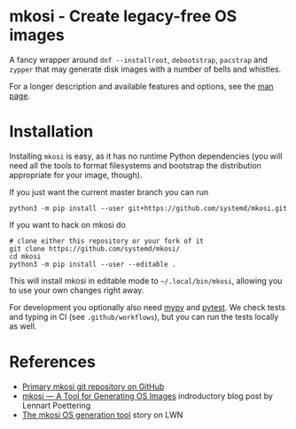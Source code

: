 # mkosi - Create legacy-free OS images

A fancy wrapper around `dnf --installroot`, `debootstrap`,
`pacstrap` and `zypper` that may generate disk images with a number of
bells and whistles.

For a longer description and available features and options, see the
[man page](mkosi.md).

# Installation

Installing `mkosi` is easy, as it has no runtime Python dependencies (you will
need all the tools to format filesystems and bootstrap the distribution
appropriate for your image, though).

If you just want the current master branch you can run
```shell
python3 -m pip install --user git+https://github.com/systemd/mkosi.git
```

If you want to hack on mkosi do
```shell
# clone either this repository or your fork of it
git clone https://github.com/systemd/mkosi/
cd mkosi
python3 -m pip install --user --editable .
```
This will install mkosi in editable mode to `~/.local/bin/mkosi`, allowing you
to use your own changes right away.

For development you optionally also need [mypy](https://github.com/python/mypy)
and [pytest](https://github.com/pytest-dev/pytest). We check tests and typing in
CI (see `.github/workflows`), but you can run the tests locally as well.

# References

* [Primary mkosi git repository on GitHub](https://github.com/systemd/mkosi/)
* [mkosi — A Tool for Generating OS Images](http://0pointer.net/blog/mkosi-a-tool-for-generating-os-images.html) indroductory blog post by Lennart Poettering
* [The mkosi OS generation tool](https://lwn.net/Articles/726655/) story on LWN
